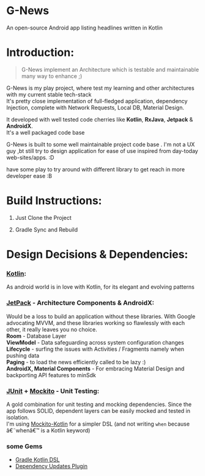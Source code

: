 # G-News

An open-source Android app listing headlines written in Kotlin

Introduction:
=====

>  G-News implement an Architecture which is testable and maintainable many way to enhance ;)

G-News is my play project, where test my learning and other architectures with my current stable tech-stack <br>It's pretty close implementation of full-fledged application, dependency Injection, complete with Network Requests, Local DB, Material Design.

It developed with well tested code cherries like **Kotlin**, **RxJava**, **Jetpack** & **AndroidX**.
<br>
It's a well packaged code base

G-News is built to some well maintainable project code base . I'm not a UX guy ,bt still try to design application for ease of use inspired from day-today web-sites/apps. :D

have some play to try around with different library to get reach in more developer ease :B

Build Instructions:
=====

1. Just Clone the Project

2. Gradle Sync and Rebuild

Design Decisions & Dependencies:
=====

### [Kotlin](https://kotlinlang.org/):

As android world is in love with Kotlin, for its elegant and evolving patterns

### [JetPack](https://developer.android.com/jetpack) - Architecture Components & AndroidX:
Would be a loss to build an application without these libraries. With Google advocating MVVM, and these libraries working so flawlessly with each other, it really leaves you no choice.
<br>**Room** - Database Layer
<br>**ViewModel** - Data safeguarding across system configuration changes
<br>**Lifecycle** - surfing the issues with Activities / Fragments namely when pushing data
<br>**Paging** - to load the news efficiently called to be lazy :)
<br>**AndroidX, Material Components** - For embracing Material Design and backporting API features to minSdk

### [JUnit](https://junit.org/) + [Mockito](https://site.mockito.org/) - Unit Testing:
A gold combination for unit testing and mocking dependencies. Since the app follows SOLID, dependent layers can be easily mocked and tested in isolation.
<br>I'm using [Mockito-Kotlin](https://github.com/nhaarman/mockito-kotlin) for a simpler DSL (and not writing ``when`` because â€˜whenâ€™ is a Kotlin keyword)

### some Gems

- [Gradle Kotlin DSL](https://docs.gradle.org/current/userguide/kotlin_dsl.html)
- [Dependency Updates Plugin](https://github.com/ben-manes/gradle-versions-plugin)
